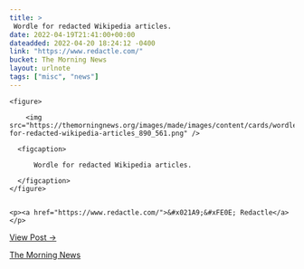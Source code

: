 ```yaml
---
title: > 
 Wordle for redacted Wikipedia articles.
date: 2022-04-19T21:41:00+00:00
dateadded: 2022-04-20 18:24:12 -0400
link: "https://www.redactle.com/"
bucket: The Morning News
layout: urlnote
tags: ["misc", "news"]
--- 
```




  
    
  

  
    <figure>
      
        <img src="https://themorningnews.org/images/made/images/content/cards/wordle-for-redacted-wikipedia-articles_890_561.png" />
      
      <figcaption>
        
          Wordle for redacted Wikipedia articles.
        
      </figcaption>
    </figure>

    
    <p><a href="https://www.redactle.com/">&#x021A9;&#xFE0E; Redactle</a></p>
    
  
  <p><a href="https://themorningnews.org/p/wordle-for-redacted-wikipedia-articles">View Post &rarr;</a></p>



 <!-- end excerpt --> 
<div class='bucket'><a class='internal-link' href='/buckets/the-morning-news'>The Morning News</a></div> 
